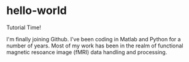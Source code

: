 # hello-world
Tutorial Time!

I'm finally joining Github. I've been coding in Matlab and Python for a number of years. Most of my work has been in the realm of functional magnetic resoance image (fMRI) data handling and processing.


